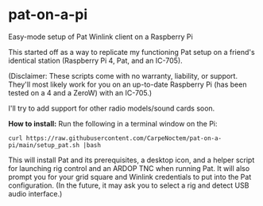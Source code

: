 # pat-on-a-pi
Easy-mode setup of Pat Winlink client on a Raspberry Pi

This started off as a way to replicate my functioning Pat setup on a friend's identical station (Raspberry Pi 4, Pat, and an IC-705).

(Disclaimer: These scripts come with no warranty, liability, or support. They'll most likely work for you on an up-to-date Raspberry Pi (has been tested on a 4 and a ZeroW) with an IC-705.)

I'll try to add support for other radio models/sound cards soon.

**How to install:**
Run the following in a terminal window on the Pi:

`curl https://raw.githubusercontent.com/CarpeNoctem/pat-on-a-pi/main/setup_pat.sh |bash`

This will install Pat and its prerequisites, a desktop icon, and a helper script for launching rig control and an ARDOP TNC when running Pat. It will also prompt you for your grid square and Winlink credentials to put into the Pat configuration. (In the future, it may ask you to select a rig and detect USB audio interface.)
